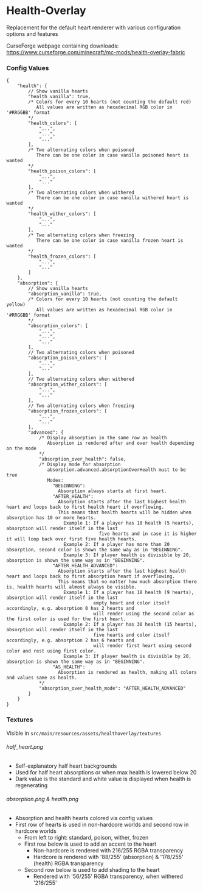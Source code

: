 # Health-Overlay
Replacement for the default heart renderer with various configuration options and features

CurseForge webpage containing downloads: https://www.curseforge.com/minecraft/mc-mods/health-overlay-fabric

### Config Values

```
{
	"health": {
		// Show vanilla hearts
		"health_vanilla": true,
		/* Colors for every 10 hearts (not counting the default red)
		   All values are written as hexadecimal RGB color in '#RRGGBB' format
		*/
		"health_colors": [
			"...",
			"...",
			"..."
		],
		/* Two alternating colors when poisoned
		   There can be one color in case vanilla poisoned heart is wanted
		*/
		"health_poison_colors": [
			"...",
			"..."
		],
		/* Two alternating colors when withered
		   There can be one color in case vanilla withered heart is wanted
		*/
		"health_wither_colors": [
			"...",
			"..."
		],
		/* Two alternating colors when freezing
		   There can be one color in case vanilla frozen heart is wanted
		*/
		"health_frozen_colors": [
			"...",
			"..."
		]
	},
	"absorption": {
		// Show vanilla hearts
		"absorption_vanilla": true,
		/* Colors for every 10 hearts (not counting the default yellow)
		   All values are written as hexadecimal RGB color in '#RRGGBB' format
		*/
		"absorption_colors": [
			"...",
			"...",
			"..."
		],
		// Two alternating colors when poisoned
		"absorption_poison_colors": [
			"...",
			"..."
		],
		// Two alternating colors when withered
		"absorption_wither_colors": [
			"...",
			"..."
		],
		// Two alternating colors when freezing
		"absorption_frozen_colors": [
			"...",
			"..."
		],
		"advanced": {
			/* Display absorption in the same row as health
			   Absorption is rendered after and over health depending on the mode
			*/
			"absorption_over_health": false,
			/* Display mode for absorption
			   absorption.advanced.absorptionOverHealth must to be true
			   Modes:
			     "BEGINNING":
			       Absorption always starts at first heart.
			     "AFTER_HEALTH":
			       Absorption starts after the last highest health heart and loops back to first health heart if overflowing.
			       This means that health hearts will be hidden when absorption has 10 or more hearts.
			         Example 1: If a player has 10 health (5 hearts), absorption will render itself in the last
			                      five hearts and in case it is higher it will loop back over first five health hearts.
			         Example 2: If a player has more than 20 absorption, second color is shown the same way as in "BEGINNING".
			         Example 3: If player health is divisible by 20, absorption is shown the same way as in "BEGINNING".
			     "AFTER_HEALTH_ADVANCED":
			       Absorption starts after the last highest health heart and loops back to first absorption heart if overflowing.
			       This means that no matter how much absorption there is, health hearts will almost always be visible.
			         Example 1: If a player has 18 health (9 hearts), absorption will render itself in the last
			                    empty heart and color itself accordingly, e.g. absorption 0 has 2 hearts and
			                    will render using the second color as the first color is used for the first heart.
			         Example 2: If a player has 30 health (15 hearts), absorption will render itself in the last
			                    five hearts and color itself accordingly, e.g. absorption 2 has 6 hearts and
			                    will render first heart using second color and rest using first color.
			         Example 3: If player health is divisible by 20, absorption is shown the same way as in "BEGINNING".
			     "AS_HEALTH":
			       Absorption is rendered as health, making all colors and values same as health.
			*/
			"absorption_over_health_mode": "AFTER_HEALTH_ADVANCED"
		}
	}
}
```

### Textures
Visible in `src/main/resources/assets/healthoverlay/textures`

###### half_heart.png
- Self-explanatory half heart backgrounds
- Used for half heart absorptions or when max health is lowered below 20
- Dark value is the standard and white value is displayed when health is regenerating

###### absorption.png & health.png
- Absorption and health hearts colored via config values
- First row of hearts is used in non-hardcore worlds and second row in hardcore worlds
    - From left to right: standard, poison, wither, frozen
    - First row below is used to add an accent to the heart
      - Non-hardcore is rendered with 216/255 RGBA transparency
      - Hardcore is rendered with '88/255' (absorption) & '178/255' (health) RGBA transparency  
    - Second row below is used to add shading to the heart
      - Rendered with '56/255' RGBA transparency, when withered '216/255'
